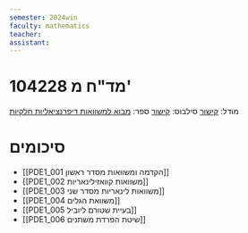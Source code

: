 ```yaml
---
semester: 2024win
faculty: mathematics
teacher:
assistant:
---
```

# 104228 מד"ח מ'
מודל: [קישור](https://moodle2324.technion.ac.il/course/view.php?id=465)
סילבוס: [קישור](https://moodle2324.technion.ac.il/pluginfile.php/186344/mod_resource/content/1/info.pdf)
ספר: [מבוא למשוואות דיפרנציאליות חלקיות](https://technion.primo.exlibrisgroup.com/permalink/972TEC_INST/17d0lpa/alma990023245590203971)

# סיכומים
- [[PDE1_001 הקדמה ומשוואות מסדר ראשון]]
- [[PDE1_002 משוואות קוואזילינאריות]]
- [[PDE1_003 משוואות לינאריות מסדר שני]]
- [[PDE1_004 משוואת הגלים]]
- [[PDE1_005 בעיית שטורם ליוביל]]
- [[PDE1_006 שיטת הפרדת משתנים]]